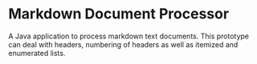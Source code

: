 # Markdown Document Processor

A Java application to process markdown text documents. This prototype can deal with headers, numbering of headers as well as itemized and enumerated lists.
